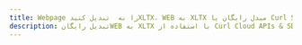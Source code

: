 ---title: Webpage را به  تبدیل کنیدXLTX، WEB به XLTX مبدل رایگان یا Curl SDKdescription: تبدیل رایگانWEB به XLTX با استفاده از Curl Cloud APIs & SDK همچنین اسناد PDF را در Cloud ایجاد، ویرایش و رندر کنید.---
